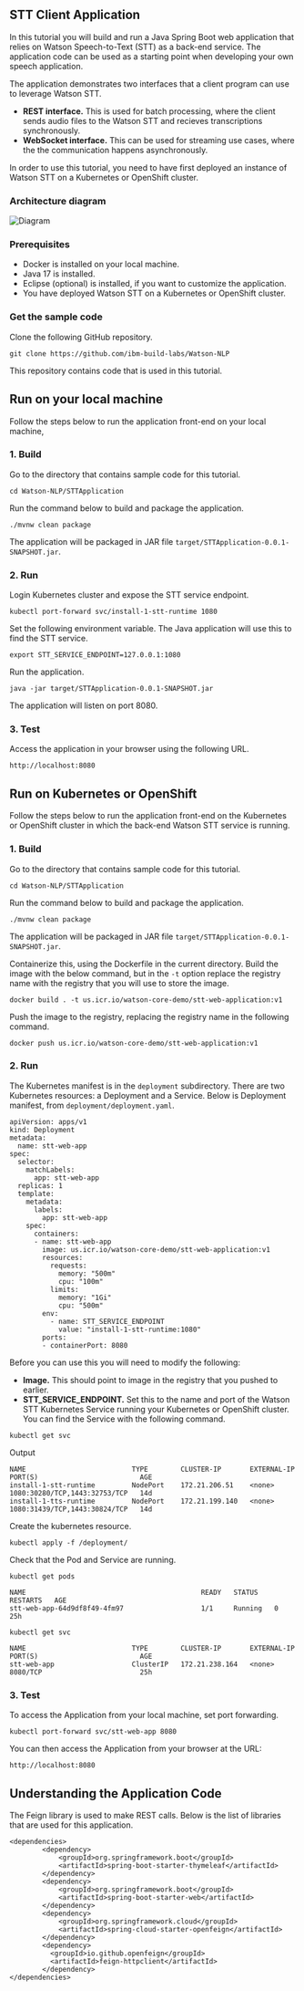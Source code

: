 ## STT Client Application
In this tutorial you will build and run a Java Spring Boot web application that relies on Watson Speech-to-Text (STT) as a back-end service. The application code can be used as a starting point when developing your own speech application.

The application demonstrates two interfaces that a client program can use to leverage Watson STT.
- **REST interface.** This is used for batch processing, where the client sends audio files to the Watson STT and recieves transcriptions synchronously.
- **WebSocket interface.** This can be used for streaming use cases, where the the communication happens asynchronously.

In order to use this tutorial, you need to have first deployed an instance of Watson STT on a Kubernetes or OpenShift cluster.

### Architecture diagram

![Diagram](architecture.png)
 
### Prerequisites
- Docker is installed on your local machine.
- Java 17 is installed.
- Eclipse (optional) is installed, if you want to customize the application.
- You have deployed Watson STT on a Kubernetes or OpenShift cluster.

### Get the sample code
Clone the following GitHub repository.
```
git clone https://github.com/ibm-build-labs/Watson-NLP
```
This repository contains code that is used in this tutorial.

## Run on your local machine
Follow the steps below to run the application front-end on your local machine, 

### 1. Build
Go to the directory that contains sample code for this tutorial.
```
cd Watson-NLP/STTApplication
```
Run the command below to build and package the application.
```
./mvnw clean package
```
The application will be packaged in JAR file `target/STTApplication-0.0.1-SNAPSHOT.jar`.

### 2. Run
Login Kubernetes cluster and expose the STT service endpoint.
```
kubectl port-forward svc/install-1-stt-runtime 1080
```
Set the following environment variable. The Java application will use this to find the STT service.
```
export STT_SERVICE_ENDPOINT=127.0.0.1:1080
```
Run the application.
```
java -jar target/STTApplication-0.0.1-SNAPSHOT.jar
```
The application will listen on port 8080. 

### 3. Test
Access the application in your browser using the following URL.
```
http://localhost:8080
```

## Run on Kubernetes or OpenShift
Follow the steps below to run the application front-end on the Kubernetes or OpenShift cluster in which the back-end Watson STT service is running.

### 1. Build 
Go to the directory that contains sample code for this tutorial.
```
cd Watson-NLP/STTApplication
```
Run the command below to build and package the application.
```
./mvnw clean package
```
The application will be packaged in JAR file `target/STTApplication-0.0.1-SNAPSHOT.jar`.  

Containerize this, using the Dockerfile in the current directory. Build the image with the below command, but in the `-t` option replace the registry name with the registry that you will use to store the image.
```
docker build . -t us.icr.io/watson-core-demo/stt-web-application:v1
```
Push the image to the registry, replacing the registry name in the following command. 
```
docker push us.icr.io/watson-core-demo/stt-web-application:v1
```

### 2. Run
The Kubernetes manifest is in the `deployment` subdirectory.  There are two Kubernetes resources: a Deployment and a Service. Below is Deployment manifest, from `deployment/deployment.yaml`.
```
apiVersion: apps/v1
kind: Deployment
metadata:
  name: stt-web-app
spec:
  selector:
    matchLabels:
      app: stt-web-app
  replicas: 1
  template:
    metadata:
      labels:
        app: stt-web-app
    spec:
      containers:
      - name: stt-web-app
        image: us.icr.io/watson-core-demo/stt-web-application:v1
        resources:
          requests:
            memory: "500m"
            cpu: "100m"
          limits:
            memory: "1Gi"
            cpu: "500m"
        env:
          - name: STT_SERVICE_ENDPOINT
            value: "install-1-stt-runtime:1080"
        ports:
        - containerPort: 8080
```
Before you can use this you will need to modify the following:
 - **Image.** This should point to image in the registry that you pushed to earlier.
 - **STT_SERVICE_ENDPOINT.** Set this to the name and port of the Watson STT Kubernetes Service running your Kubernetes or OpenShift cluster.
You can find the Service with the following command.
```
kubectl get svc 
```
Output
```
NAME                          TYPE        CLUSTER-IP       EXTERNAL-IP   PORT(S)                         AGE
install-1-stt-runtime         NodePort    172.21.206.51    <none>        1080:30280/TCP,1443:32753/TCP   14d
install-1-tts-runtime         NodePort    172.21.199.140   <none>        1080:31439/TCP,1443:30824/TCP   14d
```

Create the kubernetes resource.
```
kubectl apply -f /deployment/
```
Check that the Pod and Service are running.
```
kubectl get pods
```
```
NAME                                           READY   STATUS    RESTARTS   AGE
stt-web-app-64d9df8f49-4fm97                   1/1     Running   0          25h
```
```
kubectl get svc 
```
```
NAME                          TYPE        CLUSTER-IP       EXTERNAL-IP   PORT(S)                         AGE
stt-web-app                   ClusterIP   172.21.238.164   <none>        8080/TCP                        25h
```

### 3. Test 
To access the Application from your local machine, set port forwarding.
```
kubectl port-forward svc/stt-web-app 8080
```
You can then access the Application from your browser at the URL:
```
http://localhost:8080
```

## Understanding the Application Code

The Feign library is used to make REST calls. Below is the list of libraries that are used for this application.
```
<dependencies>
		<dependency>
			<groupId>org.springframework.boot</groupId>
			<artifactId>spring-boot-starter-thymeleaf</artifactId>
		</dependency>
		<dependency>
			<groupId>org.springframework.boot</groupId>
			<artifactId>spring-boot-starter-web</artifactId>
		</dependency>
		<dependency>
			<groupId>org.springframework.cloud</groupId>
			<artifactId>spring-cloud-starter-openfeign</artifactId>
		</dependency>
		<dependency>
		  <groupId>io.github.openfeign</groupId>
		  <artifactId>feign-httpclient</artifactId>
		</dependency>
</dependencies>
```

